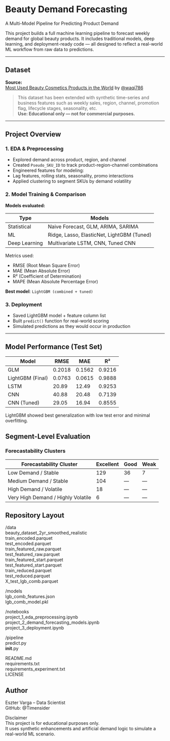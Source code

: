 # Beauty Demand Forecasting
A Multi-Model Pipeline for Predicting Product Demand

This project builds a full machine learning pipeline to forecast weekly demand for global beauty products. It includes traditional models, deep learning, and deployment-ready code — all designed to reflect a real-world ML workflow from raw data to predictions.

---

## Dataset

**Source:**  
[Most Used Beauty Cosmetics Products in the World](https://www.kaggle.com/datasets/waqi786/most-used-beauty-cosmetics-products-in-the-world) by [@waqi786](https://www.kaggle.com/waqi786)

> This dataset has been extended with synthetic time-series and business features such as weekly sales, region, channel, promotion flag, lifecycle stages, seasonality, etc.  
> **Use: Educational only — not for commercial purposes.**

---

## Project Overview

### 1. EDA & Preprocessing

- Explored demand across product, region, and channel
- Created `Pseudo_SKU_ID` to track product-region-channel combinations
- Engineered features for modeling:  
- Lag features, rolling stats, seasonality, promo interactions
- Applied clustering to segment SKUs by demand volatility

### 2. Model Training & Comparison

**Models evaluated:**

| Type         | Models                                      |
|--------------|---------------------------------------------|
| Statistical  | Naive Forecast, GLM, ARIMA, SARIMA          |
| ML           | Ridge, Lasso, ElasticNet, LightGBM (Tuned)  |
| Deep Learning| Multivariate LSTM, CNN, Tuned CNN           |

Metrics used:
- RMSE (Root Mean Square Error)
- MAE (Mean Absolute Error)
- R² (Coefficient of Determination)
- MAPE (Mean Absolute Percentage Error)

**Best model**: `LightGBM (combined + tuned)`

### 3. Deployment

- Saved LightGBM model + feature column list
- Built `predict()` function for real-world scoring
- Simulated predictions as they would occur in production

---

## Model Performance (Test Set)

| Model              | RMSE   | MAE    | R²     |
|-------------------|--------|--------|--------|
| GLM               | 0.2018 | 0.1562 | 0.9216 |
| LightGBM (Final)  | 0.0763 | 0.0615 | 0.9888 |
| LSTM              | 20.89  | 12.49  | 0.9253 |
| CNN               | 40.88  | 20.48  | 0.7139 |
| CNN (Tuned)       | 29.05  | 16.94  | 0.8555 |

LightGBM showed best generalization with low test error and minimal overfitting.

## Segment-Level Evaluation

### Forecastability Clusters 

| Forecastability Cluster              | Excellent | Good | Weak |
|-------------------------------------|-----------|------|------|
| Low Demand / Stable                 | 129       | 36   | 7    |
| Medium Demand / Stable              | 104       | —    | —    |
| High Demand / Volatile              | 18        | —    | —    |
| Very High Demand / Highly Volatile | 6         | —    | —    |

## Repository Layout  
/data  
    beauty_dataset_2yr_smoothed_realistic  
    train_encoded.parquet  
    test_encoded.parquet  
    train_featured_raw.parquet  
    test_featured_raw.parquet  
    train_featured_start.parquet  
    test_featured_start.parquet  
    train_reduced.parquet  
    test_reduced.parquet  
    X_test_lgb_comb.parquet  

/models  
    lgb_comb_features.json   
    lgb_comb_model.pkl    

/notebooks  
    project_1_eda_preprocessing.ipynb  
    project_2_demand_forecasting_models.ipynb  
    project_3_deployment.ipynb  

/pipeline  
    predict.py  
    __init__.py      

README.md  
requirements.txt  
requirements_experiment.txt  
LICENSE  

## Author  
Eszter Varga – Data Scientist  
GitHub: @Timensider  

Disclaimer  
This project is for educational purposes only.  
It uses synthetic enhancements and artificial demand logic to simulate a real-world ML scenario.  
